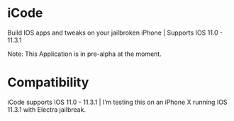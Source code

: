 # iCode
Build IOS apps and tweaks on your jailbroken iPhone | Supports IOS 11.0 - 11.3.1

Note: This Application is in pre-alpha at the moment.

# Compatibility

iCode supports IOS 11.0 - 11.3.1 | I’m testing this on an iPhone X running IOS 11.3.1 with Electra jailbreak. 